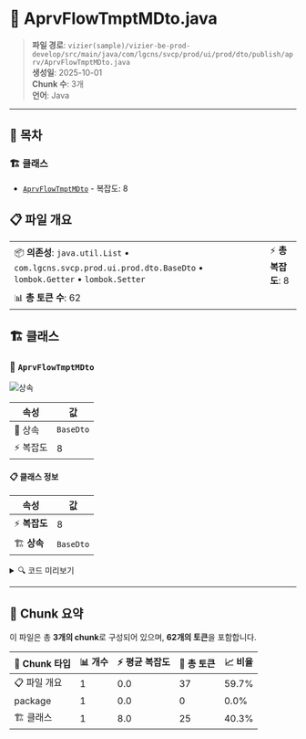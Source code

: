 # 📄 AprvFlowTmptMDto.java

> **파일 경로**: `vizier(sample)/vizier-be-prod-develop/src/main/java/com/lgcns/svcp/prod/ui/prod/dto/publish/aprv/AprvFlowTmptMDto.java`  
> **생성일**: 2025-10-01  
> **Chunk 수**: 3개  
> **언어**: Java
---

## 📑 목차

### 🏗️ 클래스
- [`AprvFlowTmptMDto`](#class-aprvflowtmptmdto) - 복잡도: 8

## 📋 파일 개요

| | |
|--|--|
| 📦 **의존성**: `java.util.List` • `com.lgcns.svcp.prod.ui.prod.dto.BaseDto` • `lombok.Getter` • `lombok.Setter` | ⚡ **총 복잡도**: 8 |
| 📊 **총 토큰 수**: 62 |  |



## 🏗️ 클래스

### <a id="class-aprvflowtmptmdto"></a>🎯 `AprvFlowTmptMDto`

![상속](https://img.shields.io/badge/상속-1개-blue)

| 속성 | 값 |
|------|----|
| 🧬 상속 | `BaseDto` |
| ⚡ 복잡도 | 8 |



#### 📋 클래스 정보

| 속성 | 값 |
|------|----|
| ⚡ **복잡도** | 8 || 📍 **라인 범위** | 12-12 |
| 🏗️ **상속** | `BaseDto` || 🏷️ **태그** | `class, java` |

<details>
<summary>🔍 코드 미리보기</summary>

```java
public class AprvFlowTmptMDto extends BaseDto {
	private String aprvFlowTmptCode;
	private String aprvFlowTmptName;
	private String aprvFlowTmptDscr;
	private String aprvFlowTmptTypeCode;
	private String useYn;

	private List<AprvFlowTmptStepLDto> aprvFlowTmptStepLs;
}...
```

**Chunk 정보**
- 🆔 **ID**: `6110fa252ec8`
- 📍 **라인**: 12-12
- 📊 **토큰**: 25
- 🏷️ **태그**: `class, java`

</details>

---





## 🧩 Chunk 요약

이 파일은 총 **3개의 chunk**로 구성되어 있으며, **62개의 토큰**을 포함합니다.

| 🧩 Chunk 타입 | 📊 개수 | ⚡ 평균 복잡도 | 📝 총 토큰 | 📈 비율 |
|---------------|--------|-------------|----------|--------|
| 📋 파일 개요 | 1 | 0.0 | 37 | 59.7% |
| package | 1 | 0.0 | 0 | 0.0% |
| 🏗️ 클래스 | 1 | 8.0 | 25 | 40.3% |

